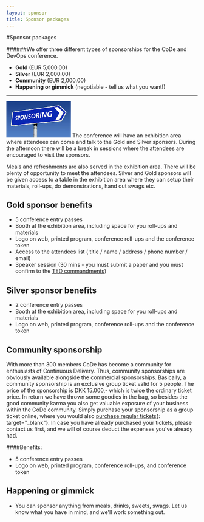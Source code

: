 ```yaml
---
layout: sponsor
title: Sponsor packages
---
```

#Sponsor packages

######We offer three different types of sponsorships for the CoDe and DevOps conference.

* __Gold__ (EUR 5,000.00)
* __Silver__ (EUR 2,000.00)
* __Community__ (EUR 2,000.00)
* __Happening or gimmick__ (negotiable - tell us what you want!)

---

<img class="stdleft" style="width:170px;" src="/images/sponsoring.jpg"/> The conference will have an exhibition area where attendees can come and talk to the Gold and Silver sponsors. During the afternoon there will be a break in sessions where the attendees are encouraged to visit the sponsors.

Meals and refreshments are also served in the exhibition area. There will be plenty of opportunity to meet the attendees. Silver and Gold sponsors will be given access to a table in the exhibition area where they can setup their materials, roll-ups, do demonstrations, hand out swags etc.

## Gold sponsor benefits
* 5 conference entry passes
* Booth at the exhibition area, including space for you roll-ups and materials
* Logo on web, printed program, conference roll-ups and the conference token
* Access to the attendees list ( title / name / address / phone number / email)
* Speaker session (30 mins - you must submit a paper and you must confirm to the [TED commandments](/program/))

## Silver sponsor benefits
* 2 conference entry passes
* Booth at the exhibition area, including space for you roll-ups and materials
* Logo on web, printed program, conference roll-ups and the conference token

## Community sponsorship
With more than 300 members CoDe has become a community for enthusiasts of Continuous Delivery. Thus, community sponsorships are obviously available alongside the commercial sponsorships. Basically, a community sponsorship is an exclusive group ticket valid for 5 people. The price of the sponsorship is DKK 15.000,- which is twice the ordinary ticket price. In return we have thrown some goodies in the bag, so besides the good community karma you also get valuable exposure of your business within the CoDe community. Simply purchase your sponsorship as a group ticket online, where you would also [purchase regular tickets](http://codecph.eventbrite.com){: target="_blank"}. In case you have already purchased your tickets, please contact us first, and we will of course deduct the expenses you've already had.<br/>

####Benefits:
* 5 conference entry passes
* Logo on web, printed program, conference roll-ups, and conference token

## Happening or gimmick
* You can sponsor anything from meals, drinks, sweets, swags. Let us know what you have in mind, and we'll work something out.
